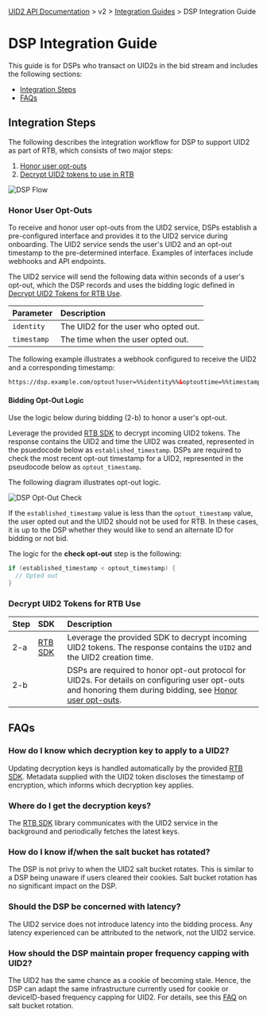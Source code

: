 [UID2 API Documentation](../../README.md) > v2 > [Integration Guides](README.md) > DSP Integration Guide

# DSP Integration Guide

This guide is for DSPs who transact on UID2s in the bid stream and includes the following sections:

* [Integration Steps](#integration-steps)
* [FAQs](#faqs)

## Integration Steps 

The following describes the integration workflow for DSP to support UID2 as part of RTB, which consists of two major steps:
1. [Honor user opt-outs](#honor-user-opt-outs)
2. [Decrypt UID2 tokens to use in RTB](#decrypt-uid2-tokens-for-rtb-use)

![DSP Flow](https://mermaid.ink/svg/eyJjb2RlIjoiICBzZXF1ZW5jZURpYWdyYW1cbiAgICBwYXJ0aWNpcGFudCBVIGFzIFVzZXJcbiAgICBwYXJ0aWNpcGFudCBTU1BcbiAgICBwYXJ0aWNpcGFudCBEU1BcbiAgICBwYXJ0aWNpcGFudCBVSUQyIGFzIFVJRDIgU2VydmljZVxuICAgIHBhcnRpY2lwYW50IFRDIGFzIFRyYW5zcGFyZW5jeSAmIENvbnNlbnQgUG9ydGFsXG4gICAgTm90ZSBvdmVyIFUsVEM6IDEuIEhvbm9yIHVzZXIgb3B0LW91dHMuXG4gICAgVS0-PlRDOiAxLWEuIFVzZXIgb3B0cyBvdXQuXG4gICAgYWN0aXZhdGUgVENcbiAgICBUQy0-PlVJRDI6IDEtYi4gVUlEMiBzZXJ2aWNlIHJlY2VpdmVzIG9wdC1vdXQuXG4gICAgZGVhY3RpdmF0ZSBUQ1xuICAgIGFjdGl2YXRlIFVJRDJcbiAgICBVSUQyLT4-RFNQOiAxLWMuIERTUCByZWNlaXZlcyBvcHQtb3V0LlxuICAgIGRlYWN0aXZhdGUgVUlEMlxuICAgIE5vdGUgb3ZlciBVLFRDOiAyLiBEZWNyeXB0IFVJRDIgdG9rZW5zIHRvIHVzZSBpbiBSVEIuXG4gICAgU1NQLS0-PkRTUDogVGhlIFNTUCBjYWxscyBhIERTUCBmb3IgYmlkLlxuICAgIERTUC0-PkRTUDogMi1hLiBEZWNyeXB0IFVJRDIgdG9rZW5zLlxuICAgIERTUC0-PkRTUDogMi1iLiBFeGVjdXRlIGJpZGRpbmcgbG9naWMsIGhvbm9yaW5nIHVzZXIgb3B0LW91dHMuXG4iLCJtZXJtYWlkIjp7InRoZW1lIjoiZm9yZXN0In0sInVwZGF0ZUVkaXRvciI6ZmFsc2V9)

### Honor User Opt-Outs

To receive and honor user opt-outs from the UID2 service, DSPs establish a pre-configured interface and provides it to the UID2 service during onboarding. The UID2 service sends the user's UID2 and an opt-out timestamp to the pre-determined interface. Examples of interfaces include webhooks and API endpoints.

The UID2 service will send the following data within seconds of a user's opt-out, which the DSP records and uses the bidding logic defined in [Decrypt UID2 Tokens for RTB Use](#decrypt-uid2-tokens-for-rtb-use).

| Parameter | Description |
| :--- | :--- |
| `identity` | The UID2 for the user who opted out. |
| `timestamp` | The time when the user opted out. |


The following example  illustrates a webhook configured to receive the UID2 and a corresponding timestamp:

```html
https://dsp.example.com/optout?user=%%identity%%&optouttime=%%timestamp%%
```
#### Bidding Opt-Out Logic

Use the logic below during bidding (2-b) to honor a user's opt-out.

Leverage the provided [RTB SDK](../sdks/dsp-client-v1-overview.md) to decrypt incoming UID2 tokens. The response contains the UID2 and time the UID2 was created, represented in the psuedocode below as `established_timestamp`. DSPs are required to check the most recent opt-out timestamp for a UID2, represented in the pseudocode below as `optout_timestamp`. 

The following diagram illustrates opt-out logic.

![DSP Opt-Out Check](https://mermaid.ink/svg/eyJjb2RlIjoiZ3JhcGggTFJcbkFbRGVjcnlwdCBVSUQyIFRva2VuXSAtLT4gQltSZXRyaWV2ZSBPcHQtb3V0IGZvciBVSUQyXVxuICAgIEIgLS0-IEN7Q2hlY2sgT3B0LW91dH1cbiAgICBDIC0tPiB8T3B0ZWQgT3V0fCBEW0JpZCB3aXRob3V0IFVJRDJdXG4gICAgQyAtLT4gfE5vdCBPcHRlZCBPdXR8IEVbQmlkIHdpdGggVUlEMl1cbiIsIm1lcm1haWQiOnsidGhlbWUiOiJmb3Jlc3QifSwidXBkYXRlRWRpdG9yIjpmYWxzZX0)

If the `established_timestamp` value is less than the `optout_timestamp` value, the user opted out and the UID2 should not be used for RTB. In these cases, it is up to the DSP whether they would like to send an alternate ID for bidding or not bid.

The logic for the <b>check opt-out</b> step is the following:

```java
if (established_timestamp < optout_timestamp) {
  // Opted out
}
```

### Decrypt UID2 Tokens for RTB Use

| Step | SDK | Description |
| :--- | :--- | :--- |
| 2-a | [RTB SDK](../sdks/dsp-client-v1-overview.md)  | Leverage the provided SDK to decrypt incoming UID2 tokens. The response contains the `UID2` and the UID2 creation time. |
| 2-b | | DSPs are required to honor opt-out protocol for UID2s. For details on configuring user opt-outs and honoring them during bidding, see [Honor user opt-outs](#honor-user-opt-outs). |

## FAQs
### How do I know which decryption key to apply to a UID2?
Updating decryption keys is handled automatically by the provided [RTB SDK](../sdks/dsp-client-v1-overview.md). Metadata supplied with the UID2 token discloses the timestamp of encryption, which informs which decryption key applies. 

### Where do I get the decryption keys?
The [RTB SDK](../sdks/dsp-client-v1-overview.md) library communicates with the UID2 service in the background and periodically fetches the latest keys.

### How do I know if/when the salt bucket has rotated?
The DSP is not privy to when the UID2 salt bucket rotates. This is similar to a DSP being unaware if users cleared their cookies. Salt bucket rotation has no significant impact on the DSP.  

### Should the DSP be concerned with latency?
The UID2 service does not introduce latency into the bidding process. Any latency experienced can be attributed to the network, not the UID2 service.

### How should the DSP maintain proper frequency capping with UID2?
The UID2 has the same chance as a cookie of becoming stale. Hence, the DSP can adapt the same infrastructure currently used for cookie or deviceID-based frequency capping for UID2. For details, see this [FAQ](https://github.com/UnifiedID2/uid2docs/blob/main/api/v2/guides/advertiser-dataprovider-guide.md#how-do-i-know-when-to-re[%E2%80%A6]e-to-salt-bucket-rotation) on salt bucket rotation. 

